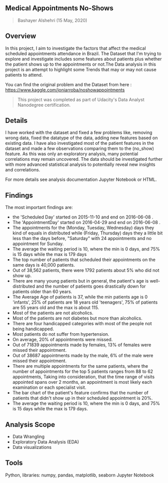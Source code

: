 ## Medical Appointments No-Shows
> Bashayer Alshehri (15 May, 2020)

## Overview
In this project, I aim to investigate the factors that affect the medical scheduled appointments attendance in Brazil. The Dataset that I'm trying to explore and investigate includes some features about patients plus whether the patient shows up to the appointments or not.The Data analysis in this project is an attempt to highlight some Trends that may or may not cause patients to attend.

You can find the original problem and the Dataset from here : https://www.kaggle.com/joniarroba/noshowappointments

> This project was completed as part of Udacity's Data Analyst Nanodegree certification.


## Details
I have worked with the dataset and fixed a few problems like, removing wrong data, fixed the datatype of the data, adding new features based on existing data. I have also investigated most of the patient features in the dataset and made a few observations comparing them to the (no_show) feature. As this was only an exploratory analysis, many potential correlations may remain uncovered. The data should be investigated further with more advanced statistical analysis to potentially reveal new insights and correlations.

For more details see analysis documentation Jupyter Notebook or HTML.


## Findings
The most important findings are:


-   the 'Scheduled Day' started on 2015-11-10 and end on 2016-06-08 .
-   The 'AppointmentDay' started on 2016-04-29 and end on 2016-06-08 .
-   The appointments for the (Monday, Tuesday, Wednesday) days they kind of equals in distributed while (Friday, Thursday) days they a little bit less than the days before, "Saturday" with 24 appointments and no appointment for Sunday.
-   The average the waiting period is 10, where the min is 0 days, and 75% is 15 days while the max is 179 days
-   The top number of patients that scheduled their appointments on the same days is 40,000 patients.
-   Out of 38,562 patients, there were 1792 patients about 5% who did not show up.
-   There are many young patients but in general, the patient's age is well-distributed and the number of patients goes drastically down for patients older than 60 years.
-   The Average Age of patients is 37, while the min patients age is 0 'infants', 25% of patients are 18 years old 'teenagers', 75% of patients are 55 years old and the max is about 115.
-   Most of the patients are not alcoholics.
-   Most of the patients are not diabetes but more than alcoholics.
-   There are four handicapped categories with most of the people not being handicapped.
-   Most patients do not suffer from hypertension.
-   On average, 20% of appointments were missed.
-   Out of 71839 appointments made by females, 13% of females were missed their appointment.
-   Out of 38687 appointments made by the male, 6% of the male were missed their appointment.
-   There are multiple appointments for the same patients, where the number of appointments for the top 5 patients ranges from 88 to 62 appointments, Taking into consideration, that the time range of visits appointed spans over 2 months, an appointment is most likely each examination or each specialist visit.
-   The bar chart of the patient's feature confirms that the number of patients that didn't show up in their scheduled appointment is 20%.
-   The average the waiting period is 10, where the min is 0 days, and 75% is 15 days while the max is 179 days.


## Analysis Scope
- Data Wrangling
- Exploratory Data Analysis (EDA)
- Data visualizations


## Tools
Python, libraries: numpy, pandas, matplotlib, seaborn
Jupyter Notebook 
